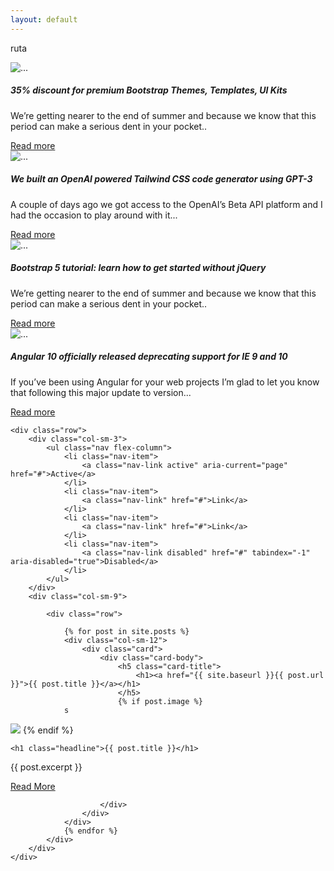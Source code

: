 ```yaml
---
layout: default
---
```



ruta
<div class="row">
                            <div class="col-12 col-md-6 col-xl-3 mb-4">
                                <div class="card mr-3">
                                    <img src="https://themesberg.s3.us-east-2.amazonaws.com/public/posts/bootstrap-themes-summer-sale.jpg" class="card-img-top" alt="...">
                                    <div class="card-body">
                                      <h5 class="card-title">35% discount for premium Bootstrap Themes, Templates, UI Kits</h5>
                                      <p class="card-text">We’re getting nearer to the end of summer and because we know that this period can make a serious dent in your pocket..</p>
                                      <a href="#" class="btn btn-primary">Read more</a>
                                    </div>
                                </div>
                            </div>
                            <div class="col-12 col-md-6 col-xl-3 mb-4">
                                <div class="card mr-3">
                                    <img src="https://themesberg.s3.us-east-2.amazonaws.com/public/posts/gpt-3-tailwind-css-code-generator.jpg" class="card-img-top" alt="...">
                                    <div class="card-body">
                                      <h5 class="card-title">We built an OpenAI powered Tailwind CSS code generator using GPT-3</h5>
                                      <p class="card-text">A couple of days ago we got access to the OpenAI’s Beta API platform and I had the occasion to play around with it...</p>
                                      <a href="#" class="btn btn-primary">Read more</a>
                                    </div>
                                </div>
                            </div>
                            <div class="col-12 col-md-6 col-xl-3 mb-4">
                                <div class="card mr-3">
                                    <img src="https://themesberg.s3.us-east-2.amazonaws.com/public/posts/bootstrap-5-tutorial/bootstrap-5-tutorial.jpg" class="card-img-top" alt="...">
                                    <div class="card-body">
                                      <h5 class="card-title">Bootstrap 5 tutorial: learn how to get started without jQuery</h5>
                                      <p class="card-text">We’re getting nearer to the end of summer and because we know that this period can make a serious dent in your pocket..</p>
                                      <a href="#" class="btn btn-primary">Read more</a>
                                    </div>
                                </div>
                            </div>
                            <div class="col-12 col-md-6 col-xl-3 mb-4">
                                <div class="card mr-3">
                                    <img src="https://themesberg.s3.us-east-2.amazonaws.com/public/posts/angular-10/angular-10-officially-released-dropping-ie-9-10.jpg" class="card-img-top" alt="...">
                                    <div class="card-body">
                                      <h5 class="card-title">Angular 10 officially released deprecating support for IE 9 and 10</h5>
                                      <p class="card-text">If you’ve been using Angular for your web projects I’m glad to let you know that following this major update to version...</p>
                                      <a href="#" class="btn btn-primary">Read more</a>
                                    </div>
                                </div>
                            </div>
                        </div>
<div id="main" role="main" class="container">

    <div class="row">
        <div class="col-sm-3">
            <ul class="nav flex-column">
                <li class="nav-item">
                    <a class="nav-link active" aria-current="page" href="#">Active</a>
                </li>
                <li class="nav-item">
                    <a class="nav-link" href="#">Link</a>
                </li>
                <li class="nav-item">
                    <a class="nav-link" href="#">Link</a>
                </li>
                <li class="nav-item">
                    <a class="nav-link disabled" href="#" tabindex="-1" aria-disabled="true">Disabled</a>
                </li>
            </ul>
        </div>
        <div class="col-sm-9">

            <div class="row">

                {% for post in site.posts %}
                <div class="col-sm-12">
                    <div class="card">
                        <div class="card-body">
                            <h5 class="card-title">
                                <h1><a href="{{ site.baseurl }}{{ post.url }}">{{ post.title }}</a></h1>
                            </h5>
                            {% if post.image %}
			    s
  <img src="{{ post.image }}"/>
	{% endif %}

	<h1 class="headline">{{ post.title }}</h1>
  </div>
                            <p class="card-text"> {{ post.excerpt }}</p>
                            <a href="{{ site.baseurl }}{{ post.url }}" class="btn btn-primary">Read More</a>

                        </div>
                    </div>
                </div>
                {% endfor %}
            </div>
        </div>
    </div>
</div>
